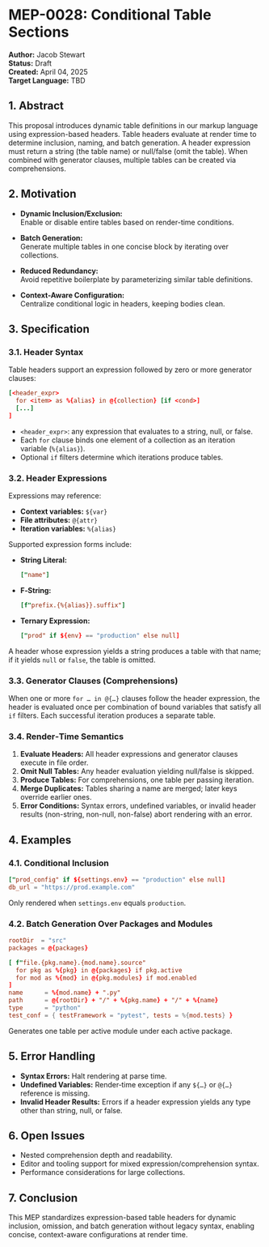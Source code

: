 # MEP-0028: Conditional Table Sections  
**Author:** Jacob Stewart  
**Status:** Draft  
**Created:** April 04, 2025  
**Target Language:** TBD  

## 1. Abstract  
This proposal introduces dynamic table definitions in our markup language using expression-based headers. Table headers evaluate at render time to determine inclusion, naming, and batch generation. A header expression must return a string (the table name) or null/false (omit the table). When combined with generator clauses, multiple tables can be created via comprehensions.  

## 2. Motivation  
- **Dynamic Inclusion/Exclusion:**  
  Enable or disable entire tables based on render-time conditions.  

- **Batch Generation:**  
  Generate multiple tables in one concise block by iterating over collections.  

- **Reduced Redundancy:**  
  Avoid repetitive boilerplate by parameterizing similar table definitions.  

- **Context-Aware Configuration:**  
  Centralize conditional logic in headers, keeping bodies clean.  

## 3. Specification  

### 3.1. Header Syntax  
Table headers support an expression followed by zero or more generator clauses:  
```toml
[<header_expr>
  for <item> as %{alias} in @{collection} [if <cond>]
  [...]
]
```  
- `<header_expr>`: any expression that evaluates to a string, null, or false.  
- Each `for` clause binds one element of a collection as an iteration variable (`%{alias}`).  
- Optional `if` filters determine which iterations produce tables.  

### 3.2. Header Expressions  
Expressions may reference:  
- **Context variables:** `${var}`  
- **File attributes:** `@{attr}`  
- **Iteration variables:** `%{alias}`  

Supported expression forms include:  
- **String Literal:**  
  ```toml
  ["name"]
  ```  
- **F‑String:**  
  ```toml
  [f"prefix.{%{alias}}.suffix"]
  ```  
- **Ternary Expression:**  
  ```toml
  ["prod" if ${env} == "production" else null]
  ```  

A header whose expression yields a string produces a table with that name; if it yields `null` or `false`, the table is omitted.  

### 3.3. Generator Clauses (Comprehensions)  
When one or more `for … in @{…}` clauses follow the header expression, the header is evaluated once per combination of bound variables that satisfy all `if` filters. Each successful iteration produces a separate table.  

### 3.4. Render‑Time Semantics  
1. **Evaluate Headers:** All header expressions and generator clauses execute in file order.  
2. **Omit Null Tables:** Any header evaluation yielding null/false is skipped.  
3. **Produce Tables:** For comprehensions, one table per passing iteration.  
4. **Merge Duplicates:** Tables sharing a name are merged; later keys override earlier ones.  
5. **Error Conditions:** Syntax errors, undefined variables, or invalid header results (non-string, non-null, non-false) abort rendering with an error.  

## 4. Examples  

### 4.1. Conditional Inclusion  
```toml
["prod_config" if ${settings.env} == "production" else null]
db_url = "https://prod.example.com"
```
Only rendered when `settings.env` equals `production`.  

### 4.2. Batch Generation Over Packages and Modules  
```toml
rootDir  = "src"
packages = @{packages}

[ f"file.{pkg.name}.{mod.name}.source"
  for pkg as %{pkg} in @{packages} if pkg.active
  for mod as %{mod} in @{pkg.modules} if mod.enabled
]
name      = %{mod.name} + ".py"
path      = @{rootDir} + "/" + %{pkg.name} + "/" + %{name}
type      = "python"
test_conf = { testFramework = "pytest", tests = %{mod.tests} }
```
Generates one table per active module under each active package.  

## 5. Error Handling  
- **Syntax Errors:** Halt rendering at parse time.  
- **Undefined Variables:** Render‑time exception if any `${…}` or `@{…}` reference is missing.  
- **Invalid Header Results:** Errors if a header expression yields any type other than string, null, or false.  

## 6. Open Issues  
- Nested comprehension depth and readability.  
- Editor and tooling support for mixed expression/comprehension syntax.  
- Performance considerations for large collections.  

## 7. Conclusion  
This MEP standardizes expression-based table headers for dynamic inclusion, omission, and batch generation without legacy syntax, enabling concise, context-aware configurations at render time.

